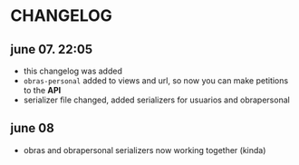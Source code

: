 # CHANGELOG

## june 07. 22:05

* this changelog was added 
* ```obras-personal``` added to views and url, so now you can make petitions to the **API** 
* serializer file changed, added serializers for usuarios and obrapersonal 

## june 08 

* obras and obrapersonal serializers now working together (kinda)


